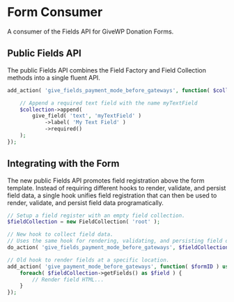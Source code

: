# Form Consumer

A consumer of the Fields API for GiveWP Donation Forms.

## Public Fields API

The public Fields API combines the Field Factory and Field Collection methods into a single fluent API.

```php
add_action( 'give_fields_payment_mode_before_gateways', function( $collection ) {

    // Append a required text field with the name myTextField
    $collection->append(
        give_field( 'text', 'myTextField' )
            ->label( 'My Text Field' )
            ->required()
    );
});
```

## Integrating with the Form

The new public Fields API promotes field registration above the form template. Instead of requiring different hooks to render, validate, and persist field data, a single hook unifies field registration that can then be used to render, validate, and persist field data programatically.

```php
// Setup a field register with an empty field collection.
$fieldCollection = new FieldCollection( 'root' );

// New hook to collect field data.
// Uses the same hook for rendering, validating, and persisting field data.
do_action( 'give_fields_payment_mode_before_gateways', $fieldCollection );

// Old hook to render fields at a specific location.
add_action( 'give_payment_mode_before_gateways', function( $formID ) use ( $fieldCollection ) {
    foreach( $fieldCollection->getFields() as $field ) {
        // Render field HTML...
    }
});
```